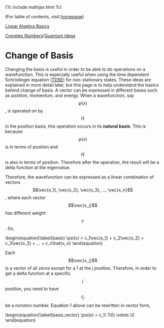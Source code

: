 {% include mathjax.html %}

(For table of contents, visit [homepage](/README.md))

[Linear Algebra Basics](Linear_Algebra.md)

[Complex Numbers](Complex_Numbers.md)/[Quantum Ideas](Quantum_ideas.md)

# Change of Basis

Changing the basis is useful in order to be able to do operations on a wavefunction. This is especially useful when using the time dependent Schrödinger equation ([TDSE](TDSE.md)) for non-stationary states. These ideas are explained in more detail later, but this page is to help understand the basics behind change of basis. A vector can be expressed in different bases such as position, momentum, and energy. When a wavefunction, say $$\psi(x)$$, is operated on by $$\hat{H}$$ in the position basis, this operation occurs in its **natural basis**. This is because $$\psi(x)$$ is in terms of position and $$\hat{H}$$ is also in terms of position. Therefore after the operation, the result will be a detla function at the eigenvalue. 

Therefore, the wavefunction can be expressed as a linear combination of vectors $$\vec{x_1}, \vec{x_2}, \vec{x_3}, ..., \vec{x_n}$$, where each vector $$\vec{x_j}$$ has different weight $$c$$. So, 

  \begin{equation}\label{basis}
    \psi(x) = c_1\vec{x_1} + c_2\vec{x_2} + c_3\vec{x_3} + ... + c_n\hat{x_n}
\end{equation}

Each $$\vec{x_j}$$ is a vector of all zeros except for a 1 at the j position. Therefore, in order to get a delta function at a specific $$j$$ position, you need to have $$c_j$$ be a nonzero number. Equation 1 above can be rewritten in vector form,

  \begin{equation}\label{basis_vector}
    \psi(x) = c_1\ 1\\0\\ \vdots \\0 
\end{equation}
